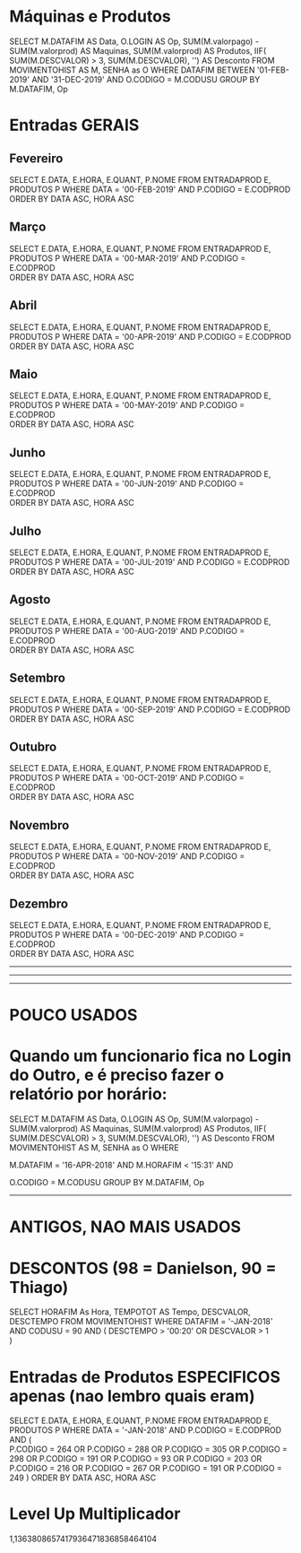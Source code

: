 # Máquinas e Produtos


SELECT M.DATAFIM AS Data, O.LOGIN AS Op, SUM(M.valorpago) - SUM(M.valorprod) AS Maquinas, SUM(M.valorprod) AS Produtos, IIF( SUM(M.DESCVALOR) > 3, SUM(M.DESCVALOR), '') AS Desconto FROM MOVIMENTOHIST AS M, SENHA as O WHERE DATAFIM BETWEEN 
'01-FEB-2019' AND 
'31-DEC-2019' AND
O.CODIGO = M.CODUSU
GROUP BY M.DATAFIM, Op


# Entradas GERAIS

## Fevereiro

SELECT E.DATA, E.HORA, E.QUANT, P.NOME FROM ENTRADAPROD E, PRODUTOS P WHERE DATA =
'00-FEB-2019' AND 
P.CODIGO = E.CODPROD  
ORDER BY DATA ASC, HORA ASC


## Março

SELECT E.DATA, E.HORA, E.QUANT, P.NOME FROM ENTRADAPROD E, PRODUTOS P WHERE DATA =
'00-MAR-2019' AND 
P.CODIGO = E.CODPROD  
ORDER BY DATA ASC, HORA ASC


## Abril

SELECT E.DATA, E.HORA, E.QUANT, P.NOME FROM ENTRADAPROD E, PRODUTOS P WHERE DATA =
'00-APR-2019' AND 
P.CODIGO = E.CODPROD  
ORDER BY DATA ASC, HORA ASC


## Maio

SELECT E.DATA, E.HORA, E.QUANT, P.NOME FROM ENTRADAPROD E, PRODUTOS P WHERE DATA =
'00-MAY-2019' AND 
P.CODIGO = E.CODPROD  
ORDER BY DATA ASC, HORA ASC


## Junho

SELECT E.DATA, E.HORA, E.QUANT, P.NOME FROM ENTRADAPROD E, PRODUTOS P WHERE DATA =
'00-JUN-2019' AND 
P.CODIGO = E.CODPROD  
ORDER BY DATA ASC, HORA ASC


## Julho

SELECT E.DATA, E.HORA, E.QUANT, P.NOME FROM ENTRADAPROD E, PRODUTOS P WHERE DATA =
'00-JUL-2019' AND 
P.CODIGO = E.CODPROD  
ORDER BY DATA ASC, HORA ASC


## Agosto

SELECT E.DATA, E.HORA, E.QUANT, P.NOME FROM ENTRADAPROD E, PRODUTOS P WHERE DATA =
'00-AUG-2019' AND 
P.CODIGO = E.CODPROD  
ORDER BY DATA ASC, HORA ASC


## Setembro

SELECT E.DATA, E.HORA, E.QUANT, P.NOME FROM ENTRADAPROD E, PRODUTOS P WHERE DATA =
'00-SEP-2019' AND 
P.CODIGO = E.CODPROD  
ORDER BY DATA ASC, HORA ASC


## Outubro

SELECT E.DATA, E.HORA, E.QUANT, P.NOME FROM ENTRADAPROD E, PRODUTOS P WHERE DATA =
'00-OCT-2019' AND 
P.CODIGO = E.CODPROD  
ORDER BY DATA ASC, HORA ASC


## Novembro

SELECT E.DATA, E.HORA, E.QUANT, P.NOME FROM ENTRADAPROD E, PRODUTOS P WHERE DATA =
'00-NOV-2019' AND 
P.CODIGO = E.CODPROD  
ORDER BY DATA ASC, HORA ASC


## Dezembro

SELECT E.DATA, E.HORA, E.QUANT, P.NOME FROM ENTRADAPROD E, PRODUTOS P WHERE DATA =
'00-DEC-2019' AND 
P.CODIGO = E.CODPROD  
ORDER BY DATA ASC, HORA ASC



--------------------------------------------------------------------------------
--------------------------------------------------------------------------------
--------------------------------------------------------------------------------

# POUCO USADOS

# Quando um funcionario fica no Login do Outro, e é preciso fazer o relatório por horário:

SELECT M.DATAFIM AS Data, O.LOGIN AS Op, SUM(M.valorpago) - SUM(M.valorprod) AS Maquinas, SUM(M.valorprod) AS Produtos, IIF( SUM(M.DESCVALOR) > 3, SUM(M.DESCVALOR), '') AS Desconto FROM MOVIMENTOHIST AS M, SENHA as O WHERE

M.DATAFIM = '16-APR-2018' AND 
M.HORAFIM < '15:31' AND

O.CODIGO = M.CODUSU
GROUP BY M.DATAFIM, Op 



--------------------------------------------------------------------------------

# ANTIGOS, NAO MAIS USADOS



# DESCONTOS (98 = Danielson, 90 = Thiago)

SELECT HORAFIM As Hora, TEMPOTOT AS Tempo, DESCVALOR, DESCTEMPO FROM MOVIMENTOHIST WHERE DATAFIM = 
'-JAN-2018' AND CODUSU =
90
AND
(
 DESCTEMPO > '00:20'
 OR 
   DESCVALOR > 1    
)





# Entradas de Produtos ESPECIFICOS apenas (nao lembro quais eram)

SELECT E.DATA, E.HORA, E.QUANT, P.NOME FROM ENTRADAPROD E, PRODUTOS P WHERE DATA =
'-JAN-2018' AND 
P.CODIGO = E.CODPROD AND
(	 
    P.CODIGO = 264 OR
    P.CODIGO = 288 OR
	P.CODIGO = 305 OR
	P.CODIGO = 298 OR
	P.CODIGO = 191 OR
	P.CODIGO = 93  OR
	P.CODIGO = 203 OR
	P.CODIGO = 216 OR
	P.CODIGO = 267 OR
	P.CODIGO = 191 OR
	P.CODIGO = 249 
) 
ORDER BY DATA ASC, HORA ASC


# Level Up Multiplicador
1,1363808657417936471836858464104

